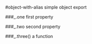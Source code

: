 #object-with-alias
simple object export

  
###_.one
first property

  
###_.two
second property

  
###_.three()
a function



